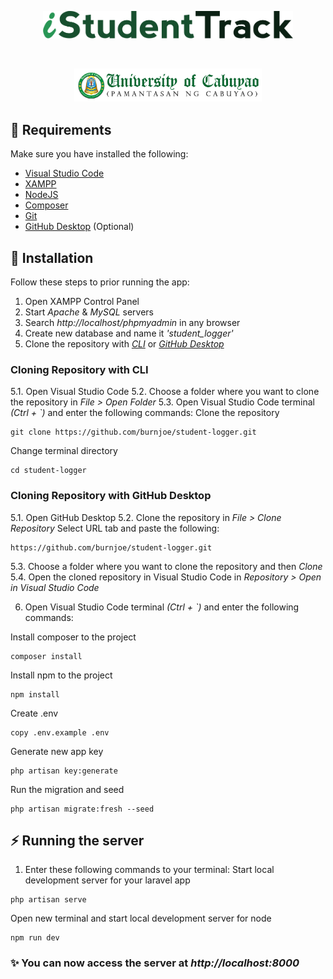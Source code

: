 <p align="center"><a target="_blank"><img src="public/img/ist_logo.png" width="400" alt="iStudentTrack Logo"></a></p>
<br>
<p align="center"><a target="_blank"><img href="https://pnc.edu.ph/" src="public/img/pnc_header.png" width="300" alt="UC (PnC) Header"></a></p>

## 📘 Requirements
Make sure you have installed the following:
- [Visual Studio Code](https://code.visualstudio.com/download)
- [XAMPP](https://www.apachefriends.org/download.html)
- [NodeJS](https://nodejs.org/en/download/)
- [Composer](https://getcomposer.org/download/)
- [Git](https://git-scm.com/downloads)
- [GitHub Desktop](https://desktop.github.com/) (Optional)

## 🔧 Installation
Follow these steps to prior running the app:
1. Open XAMPP Control Panel
2. Start *Apache* & *MySQL* servers
3. Search *http://localhost/phpmyadmin* in any browser
4. Create new database and name it *'student_logger'*
5. Clone the repository with [*CLI*](#cloning-repository-with-cli) or [*GitHub Desktop*](#cloning-repository-with-github-desktop)

### Cloning Repository with CLI
5.1. Open Visual Studio Code
5.2. Choose a folder where you want to clone the repository in *File > Open Folder*
5.3. Open Visual Studio Code terminal *(Ctrl + `)* and enter the following commands:
Clone the repository
```
git clone https://github.com/burnjoe/student-logger.git
```

Change terminal directory
```
cd student-logger
```

### Cloning Repository with GitHub Desktop
5.1. Open GitHub Desktop
5.2. Clone the repository in *File > Clone Repository*
Select URL tab and paste the following:
```
https://github.com/burnjoe/student-logger.git
```
5.3. Choose a folder where you want to clone the repository and then *Clone*
5.4. Open the cloned repository in Visual Studio Code in *Repository > Open in Visual Studio Code*


6. Open Visual Studio Code terminal *(Ctrl + `)* and enter the following commands:

Install composer to the project
```
composer install
```

Install npm to the project
```
npm install
```

Create .env 
```
copy .env.example .env
```

Generate new app key
```
php artisan key:generate
```

Run the migration and seed
```
php artisan migrate:fresh --seed
```


## ⚡ Running the server

1. Enter these following commands to your terminal:
Start local development server for your laravel app
```
php artisan serve
```

Open new terminal and start local development server for node
```
npm run dev
```


### ✨ You can now access the server at *http://localhost:8000*